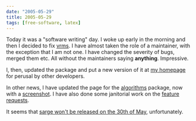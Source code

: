 ```yaml
---
date: "2005-05-29"
title: 2005-05-29
tags: [free-software, latex]
---
```

Today it was a "software writing" day. I woke up early in the
morning and then I decided to fix
[vrms](http://bugs.debian.org/src:vrms). I have almost taken the
role of a maintainer, with the exception that I am not one. I have
changed the severity of bugs, merged them etc. All without the
maintainers saying **anything**. Impressive.

I, then, updated the package and put a new version of it at
[my homepage](http://www.ime.usp.br/~rbrito/debian/) for perusal by
other developers.

In other news, I have updated the page for the
[algorithms](http://algorithms.berlios.de) package, now with a
[screenshot](http://algorithms.berlios.de/screenshots.html). I have
also done some janitorial work on the
[feature requests](http://developer.berlios.de/feature/?group_id=3442).

It seems that
[sarge won't be released on the 30th of May](http://lists.debian.org/debian-devel-announce/2005/05/msg00020.html),
unfortunately.


